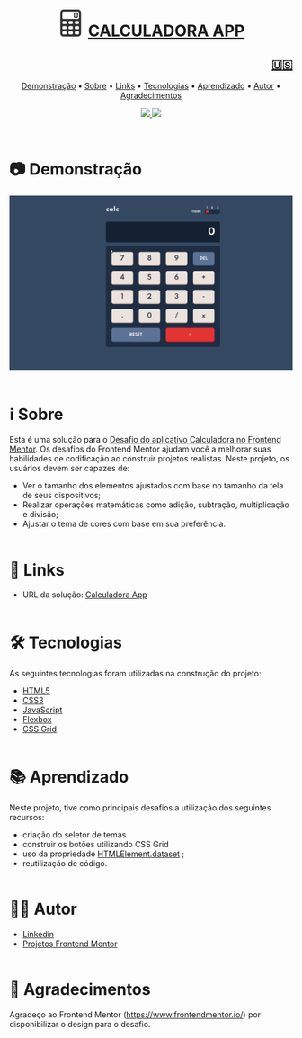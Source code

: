 <h1 align="center">
    <img src="./images/calculator-icon.png" alt="My cool logo"/>
    <a href="https://rodrigorvix.github.io/challenges-frontendmentor/calculator-app">CALCULADORA APP</a>
</h1>
<h2 style='text-align:right'><a href=https://github.com/rodrigorvix/calculator-app/blob/main/README.md><span align="rigth">🇺🇸</span></a></h2>

<p align="center">
 <a href="#📷-demonstração">Demonstração</a> •
 <a href="#ℹ️-sobre">Sobre</a> • 
 <a href="#🔗-links">Links</a> • 
 <a href="#🛠-tecnologias">Tecnologias</a> • 
 <a href="#📚-aprendizado">Aprendizado</a> • 
 <a href="#👨‍💻-autor">Autor</a> • 
 <a href="#👏-agradecimentos">Agradecimentos</a> 
</p>
<p align="center">

<a href="https://www.linkedin.com/in/rodrigovitoriense/">
<img src="https://img.shields.io/static/v1?label=DEVELOPER&message=RODRIGOVITORIENSE&color=7159c1&style=for-the-badge&logo="/>
</a>

<img src="https://img.shields.io/static/v1?label=LICENSE&message=MIT&color=7159c1&style=for-the-badge&logo="/>
</p><br>

# 📷 Demonstração

<img src="./images/Calculator-app-preview.gif">
<br><br>

# ℹ️ Sobre

Esta é uma solução para o [Desafio do aplicativo Calculadora no Frontend Mentor](https://www.frontendmentor.io/challenges/calculator-app-9lteq5N29). Os desafios do Frontend Mentor ajudam você a melhorar suas habilidades de codificação ao construir projetos realistas.
Neste projeto, os usuários devem ser capazes de:

- Ver o tamanho dos elementos ajustados com base no tamanho da tela de seus dispositivos;
- Realizar operações matemáticas como adição, subtração, multiplicação e divisão;
- Ajustar o tema de cores com base em sua preferência.
  <br><br>

# 🔗 Links

- URL da solução: [Calculadora App](https://rodrigorvix.github.io/calculator-app/)
  <br><br>

# 🛠 Tecnologias

As seguintes tecnologias foram utilizadas na construção do projeto:

- [HTML5](https://developer.mozilla.org/en-US/docs/Glossary/HTML5)
- [CSS3](https://developer.mozilla.org/pt-BR/docs/Web/CSS)
- [JavaScript](https://developer.mozilla.org/pt-BR/docs/Web/JavaScript)
- [Flexbox](https://developer.mozilla.org/pt-BR/docs/Web/CSS/CSS_Flexible_Box_Layout/Basic_Concepts_of_Flexbox)
- [CSS Grid](https://developer.mozilla.org/pt-BR/docs/Web/CSS/CSS_Grid_Layout)
  <br><br>

# 📚 Aprendizado

Neste projeto, tive como principais desafios a utilização dos seguintes recursos:

- criação do seletor de temas
- construir os botões utilizando CSS Grid
- uso da propriedade [HTMLElement.dataset](https://developer.mozilla.org/pt-BR/docs/Web/API/HTMLOrForeignElement/dataset) ;
- reutilização de código.
  <br><br>

# 👨‍💻 Autor

- [Linkedin](https://www.linkedin.com/in/rodrigovitoriense/)
- [Projetos Frontend Mentor](https://www.frontendmentor.io/profile/rodrigorvix)
  <br><br>

# 👏 Agradecimentos

Agradeço ao Frontend Mentor (https://www.frontendmentor.io/) por disponibilizar o design para o desafio.
